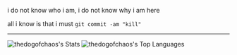 i do not know who i am, i do not know why i am here

all i know is that i must `git commit -am "kill"`

---
![thedogofchaos's Stats](https://github-readme-stats.vercel.app/api?username=thedogofchaos&theme=vue-dark&show_icons=true&hide_border=true&count_private=true&layout=compact)
![thedogofchaos's Top Languages](https://github-readme-stats.vercel.app/api/top-langs/?username=thedogofchaos&theme=vue-dark&show_icons=true&hide_border=true&layout=compact)

